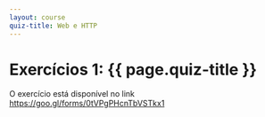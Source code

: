 ```yaml
---
layout: course
quiz-title: Web e HTTP
---
```


# Exercícios 1: {{ page.quiz-title }}

O exercício está disponível no link <https://goo.gl/forms/0tVPgPHcnTbVSTkx1>
